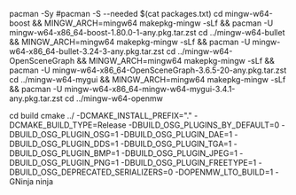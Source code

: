 pacman -Sy
#pacman -S --needed $(cat packages.txt) 
cd mingw-w64-boost && MINGW_ARCH=mingw64 makepkg-mingw -sLf && 			pacman -U mingw-w64-x86_64-boost-1.80.0-1-any.pkg.tar.zst
cd ../mingw-w64-bullet && MINGW_ARCH=mingw64 makepkg-mingw -sLf && 		pacman -U mingw-w64-x86_64-bullet-3.24-3-any.pkg.tar.zst
cd ../mingw-w64-OpenSceneGraph && MINGW_ARCH=mingw64 makepkg-mingw -sLf && 	pacman -U mingw-w64-x86_64-OpenSceneGraph-3.6.5-20-any.pkg.tar.zst
cd ../mingw-w64-mygui && MINGW_ARCH=mingw64 makepkg-mingw -sLf && 		pacman -U mingw-w64-x86_64-mingw-w64-mygui-3.4.1-any.pkg.tar.zst
cd ../mingw-w64-openmw


cd build
cmake ../ -DCMAKE_INSTALL_PREFIX="." -DCMAKE_BUILD_TYPE=Release -DBUILD_OSG_PLUGINS_BY_DEFAULT=0 -DBUILD_OSG_PLUGIN_OSG=1 -DBUILD_OSG_PLUGIN_DAE=1 -DBUILD_OSG_PLUGIN_DDS=1 -DBUILD_OSG_PLUGIN_TGA=1 -DBUILD_OSG_PLUGIN_BMP=1 -DBUILD_OSG_PLUGIN_JPEG=1 -DBUILD_OSG_PLUGIN_PNG=1 -DBUILD_OSG_PLUGIN_FREETYPE=1 -DBUILD_OSG_DEPRECATED_SERIALIZERS=0 -DOPENMW_LTO_BUILD=1 -GNinja
ninja
